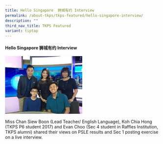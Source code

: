 ```yaml
---
title: Hello Singapore  狮城有约 Interview
permalink: /about-tkps/tkps-featured/hello-singapore-interview/
description: ""
third_nav_title: TKPS Featured
variant: tiptap
---
```

<h4><strong>Hello Singapore 狮城有约 Interview</strong></h4>
<p></p>
<div class="isomer-image-wrapper">
<img style="width: 50%;" height="auto" width="100%" alt="" src="/images/tkpsfeatured2.jpg">
</div>
<p>Miss Chan Siew Boon (Lead Teacher/ English Language), Koh Chia Hong (TKPS
P6 student 2017) and Evan Choo (Sec 4 student in Raffles Institution, TKPS
alumni) shared their views on PSLE results and Sec 1 posting exercise on
a live interview.</p>